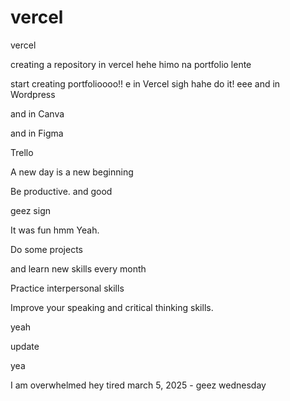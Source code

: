 # vercel
vercel

creating a repository in vercel hehe
himo na portfolio lente

start creating portfolioooo!!
e
in Vercel sigh
hahe
do it!
eee
and in Wordpress

and in Canva

and in Figma

Trello

A new day is a new beginning

Be productive. and good 

geez sign 

It was fun
hmm
Yeah.

Do some projects

and learn new skills every month

Practice interpersonal skills

Improve your speaking and critical thinking skills.

yeah

update

yea

I am overwhelmed 
hey
tired march 5, 2025 - geez wednesday 

